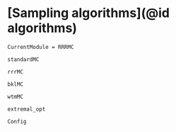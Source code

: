 # [Sampling algorithms](@id algorithms)

```@meta
CurrentModule = RRRMC
```

```@docs
standardMC
```

```@docs
rrrMC
```

```@docs
bklMC
```

```@docs
wtmMC
```

```@docs
extremal_opt
```

```@docs
Config
```
